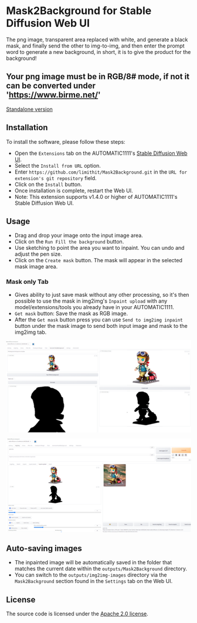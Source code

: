 # Mask2Background for Stable Diffusion Web UI

The png image, transparent area replaced with white, and generate a black mask, and finally send the other to img-to-img, and then enter the prompt word to generate a new background, in short, it is to give the product for the background!

## Your png image must be in RGB/8# mode, if not it can be converted under 'https://www.birme.net/'

[Standalone version](https://github.com/limithit/Mask2Background/)

## Installation

To install the software, please follow these steps:

* Open the `Extensions` tab on the AUTOMATIC1111's [Stable Diffusion Web UI](https://github.com/limithit/Mask2Background.git).
* Select the `Install from URL` option.
* Enter `https://github.com/limithit/Mask2Background.git` in the `URL for extension's git repository` field.
* Click on the `Install` button.
* Once installation is complete, restart the Web UI.
* Note: This extension supports v1.4.0 or higher of AUTOMATIC1111's Stable Diffusion Web UI.


## Usage

* Drag and drop your image onto the input image area.
* Click on the `Run Fill the background` button.
* Use sketching to point the area you want to inpaint. You can undo and adjust the pen size.
* Click on the `Create mask` button. The mask will appear in the selected mask image area.


### Mask only Tab

* Gives ability to just save mask without any other processing, so it's then possible to use the mask in img2img's `Inpaint upload` with any model/extensions/tools you already have in your AUTOMATIC1111.
* `Get mask` button: Save the mask as RGB image.
* After the `Get mask` button press you can use `Send to img2img inpaint` button under the mask image to send both input image and mask to the img2img tab.

![UI image](img.png)

![UI image](img2.png)

## Auto-saving images

* The inpainted image will be automatically saved in the folder that matches the current date within the `outputs/Mask2Background` directory.
* You can switch to the `outputs/img2img-images` directory via the `Mask2Background` section found in the `Settings` tab on the Web UI.

## License

The source code is licensed under the [Apache 2.0 license](LICENSE).

